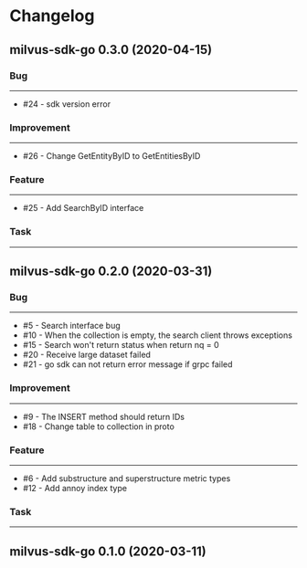 # Changelog     

## milvus-sdk-go 0.3.0 (2020-04-15)

### Bug
---
- \#24 - sdk version error

### Improvement
---
- \#26 - Change GetEntityByID to GetEntitiesByID

### Feature
---
- \#25 - Add SearchByID interface

### Task
---

## milvus-sdk-go 0.2.0 (2020-03-31)

### Bug
---
- \#5 - Search interface bug
- \#10 - When the collection is empty, the search client throws exceptions
- \#15 - Search won't return status when return nq = 0
- \#20 - Receive large dataset failed
- \#21 - go sdk can not return error message if grpc failed

### Improvement
---
- \#9 - The INSERT method should return IDs
- \#18 - Change table to collection in proto

### Feature
---
- \#6 - Add substructure and superstructure metric types
- \#12 - Add annoy index type

### Task
---

## milvus-sdk-go 0.1.0 (2020-03-11)